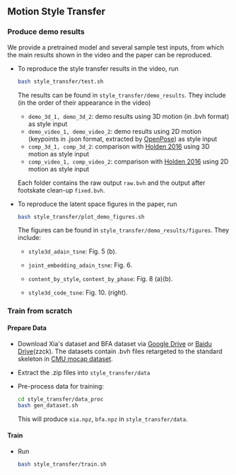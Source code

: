 ## Motion Style Transfer

### Produce demo results

We provide a pretrained model and several sample test inputs, from which the main results shown in the video and the paper can be reproduced. 

+ To reproduce the style transfer results in the video, run

  ```bash
  bash style_transfer/test.sh
  ```

  The results can be found in `style_transfer/demo_results`. They include (in the order of their appearance in the video)
  
  + `demo_3d_1, demo_3d_2`: demo results using 3D motion (in .bvh format) as style input
  + `demo_video_1, demo_video_2`: demo results using 2D motion (keypoints in .json format, extracted by [OpenPose](https://github.com/CMU-Perceptual-Computing-Lab/openpose)) as style input
  + `comp_3d_1, comp_3d_2`: comparison with [Holden 2016](http://theorangeduck.com/page/deep-learning-framework-character-motion-synthesis-and-editing) using 3D motion as style input
  + `comp_video_1, comp_video_2`: comparison with [Holden 2016](http://theorangeduck.com/page/deep-learning-framework-character-motion-synthesis-and-editing) using 2D motion as style input
  
  Each folder contains the raw output `raw.bvh` and the output after footskate clean-up `fixed.bvh`.
  
+ To reproduce the latent space figures in the paper, run

  ```bash
  bash style_transfer/plot_demo_figures.sh
  ```

  The figures can be found in `style_transfer/demo_results/figures`. They include:

  + `style3d_adain_tsne`: Fig. 5 (b).

  + `joint_embedding_adain_tsne`: Fig. 6.

  + `content_by_style`, `content_by_phase`: Fig. 8 (a)(b).

  + `style3d_code_tsne`: Fig. 10. (right).

    

### Train from scratch

#### Prepare Data

+ Download Xia's dataset and BFA dataset via [Google Drive](https://drive.google.com/drive/folders/1C-_iZJj-PSUWZwh25yAsQe1tLpPm9EZ5?usp=sharing) or [Baidu Drive](https://pan.baidu.com/s/1LtZaX7bQ6kz8TrDWd4FxWA)(zzck). The datasets contain .bvh files retargeted to the standard skeleton in [CMU mocap dataset](http://mocap.cs.cmu.edu/). 
+ Extract the .zip files into `style_transfer/data`

+ Pre-process data for training:

  ```bash
  cd style_transfer/data_proc
  bash gen_dataset.sh
  ```

  This will produce `xia.npz`, `bfa.npz` in `style_transfer/data`.

#### Train

- Run

  ```bash
  bash style_transfer/train.sh
  ```

  
